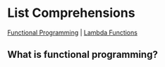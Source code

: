 # List Comprehensions

<a href="./README.md">Functional Programming</a> | <a href="./lambda.md">Lambda Functions</a>

## What is functional programming?

